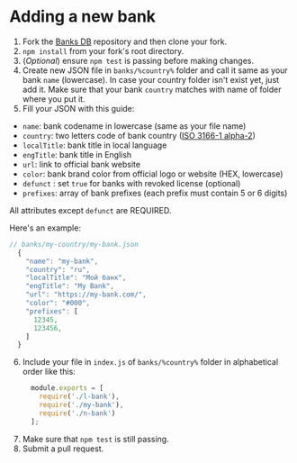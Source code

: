 # Adding a new bank

1. Fork the [Banks DB](https://github.com/Ramoona/banks-db) repository and then clone your fork.
2. `npm install` from your fork's root directory.
3. (_Optional_) ensure `npm test` is passing before making changes.
4. Create new JSON file in `banks/%country%` folder and call it same as your bank `name` (lowercase). In case your country folder isn't exist yet, just add it. Make sure that your bank `country` matches with name of folder where you put it.
5. Fill your JSON with this guide:

  * `name`: bank codename in lowercase (same as your file name)
  * `country`: two letters code of bank country ([ISO 3166-1 alpha-2](https://en.wikipedia.org/wiki/ISO_3166-1_alpha-2))
  * `localTitle`: bank title in local language
  * `engTitle`: bank title in English
  * `url`: link to official bank website
  * `color`: bank brand color from official logo or website (HEX, lowercase)
  * `defunct` : set `true` for banks with revoked license (optional)
  * `prefixes`: array of bank prefixes (each prefix must contain 5 or 6 digits)

  All attributes except `defunct` are REQUIRED.

  Here's an example:

  ```js
  // banks/my-country/my-bank.json
    {
      "name": "my-bank",
      "country": "ru",
      "localTitle": "Мой банк",
      "engTitle": "My Bank",
      "url": "https://my-bank.com/",
      "color": "#000",
      "prefixes": [
        12345,
        123456,
      ]
    }
  ```
6. Include your file in `index.js` of `banks/%country%` folder in alphabetical order like this:
   ```js
     module.exports = [
       require('./l-bank'),
       require('./my-bank'),
       require('./n-bank')
     ];
   ```
7. Make sure that `npm test` is still passing.
8. Submit a pull request.